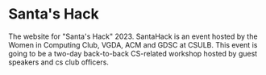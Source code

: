 # Santa's Hack
The website for "Santa's Hack" 2023.
SantaHack is an event hosted by the Women in Computing Club, VGDA, ACM and GDSC at CSULB. 
This event is going to be a two-day back-to-back CS-related workshop hosted by guest speakers and cs club officers.
